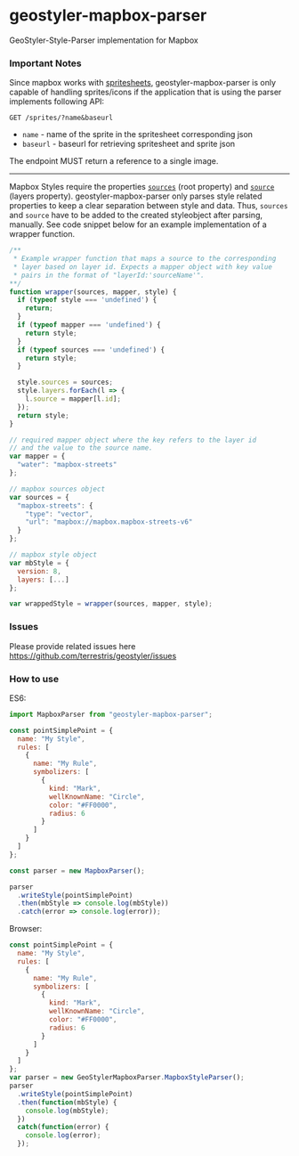 # geostyler-mapbox-parser
GeoStyler-Style-Parser implementation for Mapbox

### Important Notes
Since mapbox works with [spritesheets](https://docs.mapbox.com/api/maps/#sprites), geostyler-mapbox-parser is only capable of handling sprites/icons if the application that is using the parser implements following API:

`GET /sprites/?name&baseurl`
- `name` - name of the sprite in the spritesheet corresponding json
- `baseurl` - baseurl for retrieving spritesheet and sprite json

The endpoint MUST return a reference to a single image.

---

Mapbox Styles require the properties [`sources`](https://docs.mapbox.com/mapbox-gl-js/style-spec/#root-sources) (root property) and [`source`](https://docs.mapbox.com/mapbox-gl-js/style-spec/#layer-source) (layers property). geostyler-mapbox-parser only parses style related properties to keep a clear separation between style and data. Thus, `sources` and `source` have to be added to the created styleobject after parsing, manually. See code snippet below for an example implementation of a wrapper function.

```javascript
/**
 * Example wrapper function that maps a source to the corresponding
 * layer based on layer id. Expects a mapper object with key value
 * pairs in the format of "layerId:'sourceName'".
**/
function wrapper(sources, mapper, style) {
  if (typeof style === 'undefined') {
    return;
  }
  if (typeof mapper === 'undefined') {
    return style;
  }
  if (typeof sources === 'undefined') {
    return style;
  }

  style.sources = sources;
  style.layers.forEach(l => {
    l.source = mapper[l.id];
  });
  return style;
}

// required mapper object where the key refers to the layer id
// and the value to the source name.
var mapper = {
  "water": "mapbox-streets"
};

// mapbox sources object
var sources = {
  "mapbox-streets": {
    "type": "vector",
    "url": "mapbox://mapbox.mapbox-streets-v6"
  }
};

// mapbox style object
var mbStyle = {
  version: 8,
  layers: [...]
};

var wrappedStyle = wrapper(sources, mapper, style);
```

### Issues
Please provide related issues here https://github.com/terrestris/geostyler/issues

### How to use

ES6:
```js
import MapboxParser from "geostyler-mapbox-parser";

const pointSimplePoint = {
  name: "My Style",
  rules: [
    {
      name: "My Rule",
      symbolizers: [
        {
          kind: "Mark",
          wellKnownName: "Circle",
          color: "#FF0000",
          radius: 6
        }
      ]
    }
  ]
};

const parser = new MapboxParser();

parser
  .writeStyle(pointSimplePoint)
  .then(mbStyle => console.log(mbStyle))
  .catch(error => console.log(error));
```

Browser:

```js
const pointSimplePoint = {
  name: "My Style",
  rules: [
    {
      name: "My Rule",
      symbolizers: [
        {
          kind: "Mark",
          wellKnownName: "Circle",
          color: "#FF0000",
          radius: 6
        }
      ]
    }
  ]
};
var parser = new GeoStylerMapboxParser.MapboxStyleParser();
parser
  .writeStyle(pointSimplePoint)
  .then(function(mbStyle) {
    console.log(mbStyle);
  })
  catch(function(error) {
    console.log(error);
  });
```
